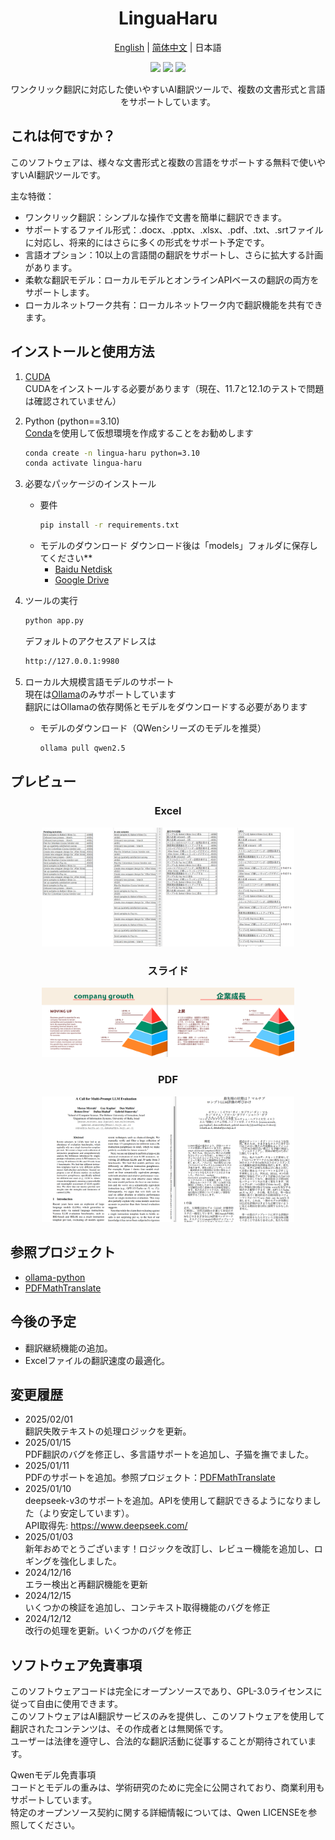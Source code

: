 <div align="center">
<h1 id="title">LinguaHaru</h1>

[English](README.md) | [简体中文](README_ZH.md) | 日本語


<div align=center><img src="https://img.shields.io/github/v/release/YANG-Haruka/LinguaHaru"/>   <img src="https://img.shields.io/github/license/YANG-Haruka/LinguaHaru"/>   <img src="https://img.shields.io/github/stars/YANG-Haruka/LinguaHaru"/></div>
<p align='center'>ワンクリック翻訳に対応した使いやすいAI翻訳ツールで、複数の文書形式と言語をサポートしています。</p>

</div>
<h2 id="What's This">これは何ですか？</h2>
このソフトウェアは、様々な文書形式と複数の言語をサポートする無料で使いやすいAI翻訳ツールです。

主な特徴：

- ワンクリック翻訳：シンプルな操作で文書を簡単に翻訳できます。
- サポートするファイル形式：.docx、.pptx、.xlsx、.pdf、.txt、.srtファイルに対応し、将来的にはさらに多くの形式をサポート予定です。
- 言語オプション：10以上の言語間の翻訳をサポートし、さらに拡大する計画があります。
- 柔軟な翻訳モデル：ローカルモデルとオンラインAPIベースの翻訳の両方をサポートします。
- ローカルネットワーク共有：ローカルネットワーク内で翻訳機能を共有できます。


<h2 id="install">インストールと使用方法</h2>

1. [CUDA](https://developer.nvidia.com/cuda-downloads)   
CUDAをインストールする必要があります（現在、11.7と12.1のテストで問題は確認されていません）  

2. Python (python==3.10)  
    [Conda](https://www.anaconda.com/download)を使用して仮想環境を作成することをお勧めします  
    ```bash
    conda create -n lingua-haru python=3.10
    conda activate lingua-haru
    ```

3. 必要なパッケージのインストール
    - 要件
        ```bash
        pip install -r requirements.txt
        ```
    - モデルのダウンロード
        ダウンロード後は「models」フォルダに保存してください**  
        - [Baidu Netdisk](https://pan.baidu.com/s/1erFEqR4CgR0JwWvpvms4eQ?pwd=v813)
        - [Google Drive](https://drive.google.com/file/d/1UVfJhpxWywBu250Xt-TDkvN5Jjjj0LN7/view?usp=sharing)


4. ツールの実行
    ```bash
    python app.py
    ```
    デフォルトのアクセスアドレスは
    ```bash
    http://127.0.0.1:9980
    ```

5. ローカル大規模言語モデルのサポート  
    現在は[Ollama](https://ollama.com/)のみサポートしています  
    翻訳にはOllamaの依存関係とモデルをダウンロードする必要があります
    - モデルのダウンロード（QWenシリーズのモデルを推奨）
        ```bash
        ollama pull qwen2.5
        ```

<h2 id="preview">プレビュー</h2>
<div align="center">
  <h3>Excel</h3>
  <img src="img/excel.png" width="80%"/>
  <h3>スライド</h3>
  <img src="img/ppt.png" width="80%"/>
  <h3>PDF</h3>
  <img src="img/pdf.png" width="80%"/>
</div>


## 参照プロジェクト
- [ollama-python](https://github.com/ollama/ollama-python)
- [PDFMathTranslate](https://github.com/Byaidu/PDFMathTranslate)

## 今後の予定
- 翻訳継続機能の追加。
- Excelファイルの翻訳速度の最適化。

## 変更履歴
- 2025/02/01  
翻訳失敗テキストの処理ロジックを更新。
- 2025/01/15  
PDF翻訳のバグを修正し、多言語サポートを追加し、子猫を撫でました。
- 2025/01/11  
PDFのサポートを追加。参照プロジェクト：[PDFMathTranslate](https://github.com/Byaidu/PDFMathTranslate)
- 2025/01/10    
deepseek-v3のサポートを追加。APIを使用して翻訳できるようになりました（より安定しています）。  
API取得先: https://www.deepseek.com/
- 2025/01/03  
新年おめでとうございます！ロジックを改訂し、レビュー機能を追加し、ロギングを強化しました。
- 2024/12/16  
エラー検出と再翻訳機能を更新
- 2024/12/15  
いくつかの検証を追加し、コンテキスト取得機能のバグを修正
- 2024/12/12  
改行の処理を更新。いくつかのバグを修正

## ソフトウェア免責事項  
このソフトウェアコードは完全にオープンソースであり、GPL-3.0ライセンスに従って自由に使用できます。  
このソフトウェアはAI翻訳サービスのみを提供し、このソフトウェアを使用して翻訳されたコンテンツは、その作成者とは無関係です。  
ユーザーは法律を遵守し、合法的な翻訳活動に従事することが期待されています。

Qwenモデル免責事項  
コードとモデルの重みは、学術研究のために完全に公開されており、商業利用もサポートしています。  
特定のオープンソース契約に関する詳細情報については、Qwen LICENSEを参照してください。